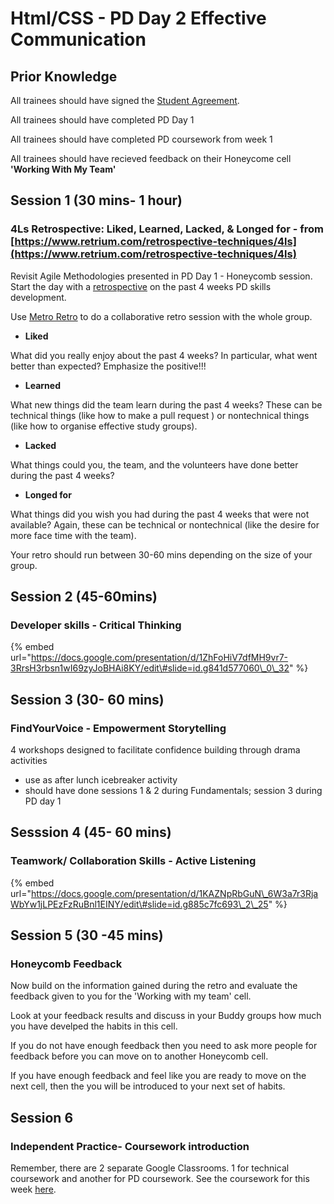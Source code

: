 # Html/CSS - PD Day 2 Effective Communication

## Prior Knowledge 

All trainees should have signed the [Student Agreement](https://docs.codeyourfuture.io/organisation/agreements-and-rules/student-agreement). 

All trainees should have completed PD Day 1

All trainees should have completed PD coursework from week 1

All trainees should have recieved feedback on their Honeycome cell **'Working With My Team'** 

## Session 1 \(30 mins- 1 hour\)

### 4Ls Retrospective: Liked, Learned, Lacked, & Longed for - from [https://www.retrium.com/retrospective-techniques/4ls](https://www.retrium.com/retrospective-techniques/4ls)

Revisit Agile Methodologies presented in PD Day 1 - Honeycomb session.   
Start the day with a [retrospective](https://www.retrium.com/retrospective-techniques/4ls) on the past 4 weeks PD skills development. 

Use [Metro Retro](https://metroretro.io/) to do a collaborative retro session with the whole group. 

* **Liked**

What did you really enjoy about the past 4 weeks? In particular, what went better than expected? Emphasize the positive!!!

* **Learned**

What new things did the team learn during the past 4 weeks? These can be technical things \(like how to make a pull request \) or nontechnical things \(like how to organise effective study groups\).

* **Lacked**

What things could you, the team, and the volunteers have done better during the past 4 weeks?

* **Longed for**

What things did you wish you had during the past 4 weeks that were not available? Again, these can be technical  or nontechnical \(like the desire for more face time with the team\).

Your retro should run between 30-60 mins depending on the size of your group. 

## Session 2 \(45-60mins\)

### Developer skills - Critical Thinking

{% embed url="https://docs.google.com/presentation/d/1ZhFoHiV7dfMH9vr7-3RrsH3rbsn1wI69zyJoBHAi8KY/edit\#slide=id.g841d577060\_0\_32" %}



## Session 3 \(30- 60 mins\)

### **FindYourVoice - Empowerment Storytelling**

4 workshops designed to facilitate confidence building through drama activities

* use as after lunch icebreaker activity
* should have done sessions 1 & 2 during Fundamentals; session 3 during PD day 1 

## Sesssion 4 \(45- 60 mins\)

### Teamwork/ Collaboration Skills - Active Listening 

{% embed url="https://docs.google.com/presentation/d/1KAZNpRbGuN\_6W3a7r3RjaWbYw1jLPEzFzRuBnl1EINY/edit\#slide=id.g885c7fc693\_2\_25" %}

## Session 5 \(30 -45 mins\)

### Honeycomb Feedback

Now build on the information gained during the retro and evaluate the feedback given to you for the 'Working with my team' cell.

Look at your feedback results and discuss in your Buddy groups how much you have develped the habits in this cell. 

If you do not have enough feedback then you need to ask more people for feedback before you can move on to another Honeycomb cell. 

If you have enough feedback and feel like you are ready to move on the next cell, then the you will be introduced to your next set of habits. 

## Session 6

### Independent Practice- Coursework introduction

Remember, there are 2 separate Google Classrooms. 1 for technical coursework and another for PD coursework. See the coursework for this week [here](https://personaldevelopment.codeyourfuture.io/sessions/pd-session-2/coursework). 

